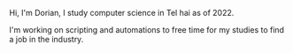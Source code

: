 Hi, I'm Dorian, I study computer science in Tel hai as of 2022.

I'm working on scripting and automations to free time for my studies to find a job in the industry.
